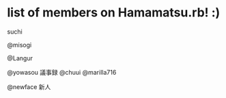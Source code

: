 # list of members on Hamamatsu.rb! :)
suchi

@misogi

@Langur

@yowasou 議事録
@chuui 
@marilla716

@newface 新人

